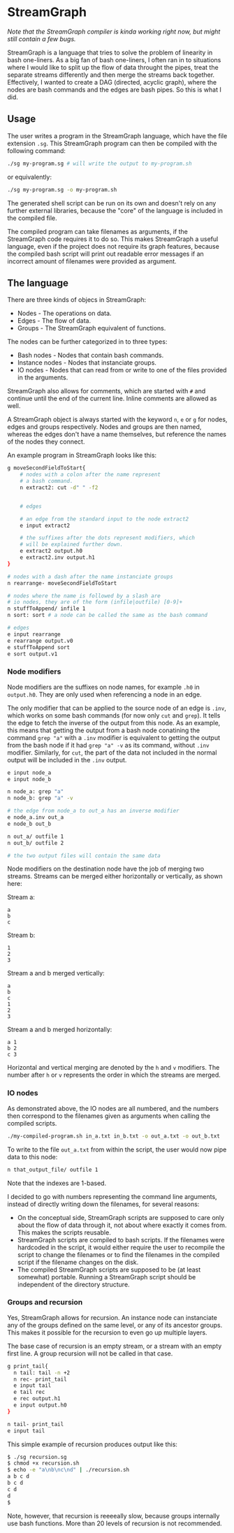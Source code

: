 # StreamGraph

*Note that the StreamGraph compiler is kinda working right now, but might still contain a few bugs.*

StreamGraph is a language that tries to solve the problem of linearity in bash one-liners. As a big fan of bash one-liners, I often ran in to situations where I would like to split up the flow of data throught the pipes, treat the separate streams differently and then merge the streams back together. Effectively, I wanted to create a DAG (directed, acyclic graph), where the nodes are bash commands and the edges are bash pipes. So this is what I did.

## Usage

The user writes a program in the StreamGraph language, which have the file extension `.sg`. This StreamGraph program can then be compiled with the following command:

```bash
./sg my-program.sg # will write the output to my-program.sh
```

or equivalently:
```bash
./sg my-program.sg -o my-program.sh
```

The generated shell script can be run on its own and doesn't rely on any further external libraries, because the "core" of the language is included in the compiled file.

The compiled program can take filenames as arguments, if the StreamGraph code requires it to do so. This makes StreamGraph a useful language, even if the project does not require its graph features, because the compiled bash script will print out readable error messages if an incorrect amount of filenames were provided as argument.


## The language

There are three kinds of objecs in StreamGraph:
* Nodes - The operations on data.
* Edges - The flow of data.
* Groups - The StreamGraph equivalent of functions.

The nodes can be further categorized in to three types:
* Bash nodes - Nodes that contain bash commands.
* Instance nodes - Nodes that instanciate groups.
* IO nodes - Nodes that can read from or write to one of the files provided in the arguments.

StreamGraph also allows for comments, which are started with `#` and continue until the end of the current line. Inline comments are allowed as well.

A StreamGraph object is always started with the keyword `n`, `e` or `g` for nodes, edges and groups respectively. Nodes and groups are then named, whereas the edges don't have a name themselves, but reference the names of the nodes they connect. 

An example program in StreamGraph looks like this:
```bash
g moveSecondFieldToStart{
    # nodes with a colon after the name represent
    # a bash command.
    n extract2: cut -d" " -f2


    # edges

    # an edge from the standard input to the node extract2
    e input extract2

    # the suffixes after the dots represent modifiers, which
    # will be explained further down.
    e extract2 output.h0
    e extract2.inv output.h1
}

# nodes with a dash after the name instanciate groups
n rearrange- moveSecondFieldToStart

# nodes where the name is followed by a slash are
# io nodes, they are of the form (infile|outfile) [0-9]+
n stuffToAppend/ infile 1 
n sort: sort # a node can be called the same as the bash command

# edges
e input rearrange
e rearrange output.v0
e stuffToAppend sort
e sort output.v1
```

### Node modifiers

Node modifiers are the suffixes on node names, for example `.h0` in `output.h0`. They are only used when referencing a node in an edge.

The only modifier that can be applied to the source node of an edge is `.inv`, which works on some bash commands (for now only `cut` and `grep`). It tells the edge to fetch the inverse of the output from this node. As an example, this means that getting the output from a bash node conatining the command `grep "a"` with a `.inv` modifier is equivalent to getting the output from the bash node if it had `grep "a" -v` as its command, without `.inv` modifier. Similarly, for `cut`, the part of the data not included in the normal output will be included in the `.inv` output.

```bash
e input node_a
e input node_b

n node_a: grep "a"
n node_b: grep "a" -v

# the edge from node_a to out_a has an inverse modifier
e node_a.inv out_a
e node_b out_b

n out_a/ outfile 1
n out_b/ outfile 2

# the two output files will contain the same data
```

Node modifiers on the destination node have the job of merging two streams. Streams can be merged either horizontally or vertically, as shown here:

Stream a:
```
a
b
c
```

Stream b:
```
1
2
3
```

Stream a and b merged vertically:
```
a
b
c
1
2
3
```

Stream a and b merged horizontally:
```
a 1
b 2
c 3
```

Horizontal and vertical merging are denoted by the `h` and `v` modifiers. The number after `h` or `v` represents the order in which the streams are merged.

### IO nodes

As demonstrated above, the IO nodes are all numbered, and the numbers then correspond to the filenames given as arguments when calling the compiled scripts.
```bash
./my-compiled-program.sh in_a.txt in_b.txt -o out_a.txt -o out_b.txt
```

To write to the file `out_a.txt` from within the script, the user would now pipe data to this node:
```bash
n that_output_file/ outfile 1
```
Note that the indexes are 1-based.

I decided to go with numbers representing the command line arguments, instead of directly writing down the filenames, for several reasons:
* On the conceptual side, StreamGraph scripts are supposed to care only about the flow of data through it, not about where exactly it comes from. This makes the scripts reusable.
* StreamGraph scripts are compiled to bash scripts. If the filenames were hardcoded in the script, it would either require the user to recompile the script to change the filenames or to find the filenames in the compiled script if the filename changes on the disk.
* The compiled StreamGraph scripts are supposed to be (at least somewhat) portable. Running a StreamGraph script should be independent of the directory structure.

### Groups and recursion

Yes, StreamGraph allows for recursion. An instance node can instanciate any of the groups defined on the same level, or any of its ancestor groups. This makes it possible for the recursion to even go up multiple layers.

The base case of recursion is an empty stream, or a stream with an empty first line. A group recursion will not be called in that case.

```bash
g print_tail{
  n tail: tail -n +2
  n rec- print_tail
  e input tail
  e tail rec
  e rec output.h1
  e input output.h0
}

n tail- print_tail
e input tail
```
This simple example of recursion produces output like this:

```bash
$ ./sg recursion.sg
$ chmod +x recursion.sh
$ echo -e "a\nb\nc\nd" | ./recursion.sh
a b c d 
b c d 
c d 
d
$
```

Note, however, that recursion is reeeeally slow, because groups internally use bash functions. More than 20 levels of recursion is not recommended.
